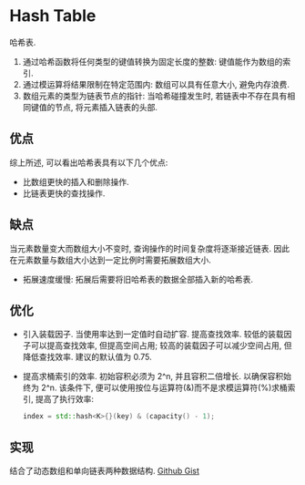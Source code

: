 # Hash Table

哈希表.

1. 通过哈希函数将任何类型的键值转换为固定长度的整数: 键值能作为数组的索引.
2. 通过模运算将结果限制在特定范围内: 数组可以具有任意大小, 避免内存浪费.
3. 数组元素的类型为链表节点的指针: 当哈希碰撞发生时, 若链表中不存在具有相同键值的节点, 将元素插入链表的头部.

## 优点

综上所述, 可以看出哈希表具有以下几个优点:

- 比数组更快的插入和删除操作.
- 比链表更快的查找操作.

## 缺点

当元素数量变大而数组大小不变时, 查询操作的时间复杂度将逐渐接近链表. 因此在元素数量与数组大小达到一定比例时需要拓展数组大小.

- 拓展速度缓慢: 拓展后需要将旧哈希表的数据全部插入新的哈希表.

## 优化

- 引入装载因子. 当使用率达到一定值时自动扩容. 提高查找效率.
较低的装载因子可以提高查找效率, 但提高空间占用; 较高的装载因子可以减少空间占用, 但降低查找效率. 建议的默认值为 0.75.
- 提高求桶索引的效率. 初始容积必须为 2^n, 并且容积二倍增长. 以确保容积始终为 2^n. 该条件下, 便可以使用按位与运算符(&)而不是求模运算符(%)求桶索引, 提高了执行效率:

   ```cpp
   index = std::hash<K>{}(key) & (capacity() - 1);
   ```

## 实现

结合了动态数组和单向链表两种数据结构.
[Github Gist](https://gist.github.com/ShenMian/fbc2f28b66a4154b956cb2ec2a332c48)
